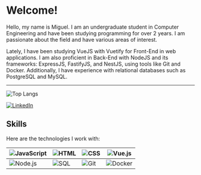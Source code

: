# Welcome!

Hello, my name is Miguel. I am an undergraduate student in Computer Engineering and have been studying programming for over 2 years. I am passionate about the field and have various areas of interest.

Lately, I have been studying VueJS with Vuetify for Front-End in web applications. I am also proficient in Back-End with NodeJS and its frameworks: ExpressJS, FastifyJS, and NestJS, using tools like Git and Docker. Additionally, I have experience with relational databases such as PostgreSQL and MySQL.

---

![Top Langs](https://github-readme-stats.vercel.app/api/top-langs/?username=Miguel-Pezzini&layout=compact&hide=c%2B%2B,c)

[![LinkedIn](https://img.shields.io/badge/-LinkedIn-0077B5?style=flat&logo=linkedin&logoColor=white)](https://www.linkedin.com/in/miguel-pezzini-k%C3%BChr-b36605301/)

## Skills

Here are the technologies I work with:

| ![JavaScript](https://img.shields.io/badge/-JavaScript-F7DF1E?style=flat&logo=javascript&logoColor=black) | ![HTML](https://img.shields.io/badge/-HTML-FF5722?style=flat&logo=html5&logoColor=white) | ![CSS](https://img.shields.io/badge/-CSS-2965F1?style=flat&logo=css3&logoColor=white) | ![Vue.js](https://img.shields.io/badge/-Vue.js-4FC08D?style=flat&logo=vue.js&logoColor=white) |
|------------------------------------------------------------------------------------------------------|--------------------------------------------------------------------------------------------------|-------------------------------------------------------------------------------------------------|---------------------------------------------------------------------------------------------------|
| ![Node.js](https://img.shields.io/badge/-Node.js-339933?style=flat&logo=node.js&logoColor=white)     | ![SQL](https://img.shields.io/badge/-SQL-4479A1?style=flat&logo=postgresql&logoColor=white)      | ![Git](https://img.shields.io/badge/-Git-F05032?style=flat&logo=git&logoColor=white)            | ![Docker](https://img.shields.io/badge/-Docker-2496ED?style=flat&logo=docker&logoColor=white)     |

